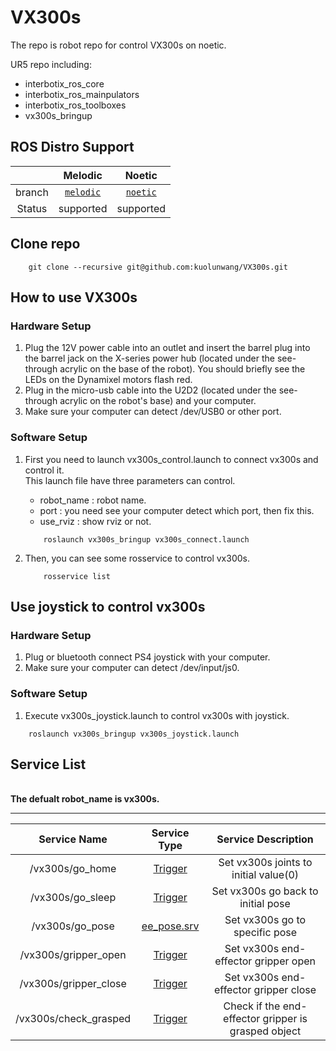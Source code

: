 # VX300s

The repo is robot repo for control VX300s on noetic.

UR5 repo including:
* interbotix_ros_core
* interbotix_ros_mainpulators
* interbotix_ros_toolboxes
* vx300s_bringup

## ROS Distro Support

|         | Melodic | Noetic  |
|:-------:|:-------:|:-------:|
| branch | [`melodic`](https://github.com/kuolunwang/VX300s/tree/melodic) | [`noetic`](https://github.com/kuolunwang/VX300s/tree/noetic) |
| Status | supported | supported |

## Clone repo

```
    git clone --recursive git@github.com:kuolunwang/VX300s.git
```

## How to use VX300s

### Hardware Setup

1. Plug the 12V power cable into an outlet and insert the barrel plug into the barrel jack on the X-series power hub (located under the see-through acrylic on the base of the robot). You should briefly see the LEDs on the Dynamixel motors flash red.
2. Plug in the micro-usb cable into the U2D2 (located under the see-through acrylic on the robot's base) and your computer.
3. Make sure your computer can detect /dev/USB0 or other port. 

### Software Setup

1. First you need to launch vx300s_control.launch to connect vx300s and control it.
\
This launch file have three parameters can control.
    * robot_name : robot name. 
    * port : you need see your computer detect which port, then fix this.
    * use_rviz : show rviz or not.
    ```
        roslaunch vx300s_bringup vx300s_connect.launch
    ```

2. Then, you can see some rosservice to control vx300s. 
    ```
        rosservice list
    ``` 

## Use joystick to control vx300s

### Hardware Setup

1. Plug or bluetooth connect PS4 joystick with your computer.
2. Make sure your computer can detect /dev/input/js0.

### Software Setup

1. Execute vx300s_joystick.launch to control vx300s with joystick.
```
    roslaunch vx300s_bringup vx300s_joystick.launch
```

## Service List
\
**The defualt robot_name is vx300s.**

---

| Service Name | Service Type | Service Description |
|:--------:|:--------:|:--------:|
| /vx300s/go_home | [Trigger](http://docs.ros.org/en/melodic/api/std_srvs/html/srv/Trigger.html) | Set vx300s joints to initial value(0) |
|/vx300s/go_sleep| [Trigger](http://docs.ros.org/en/melodic/api/std_srvs/html/srv/Trigger.html) | Set vx300s go back to initial pose |
| /vx300s/go_pose | [ee_pose.srv](https://github.com/kuolunwang/VX300s/blob/main/vx300s_bringup/srv/ee_pose.srv) | Set vx300s go to specific pose |
| /vx300s/gripper_open| [Trigger](http://docs.ros.org/en/melodic/api/std_srvs/html/srv/Trigger.html) | Set vx300s end-effector gripper open |
| /vx300s/gripper_close| [Trigger](http://docs.ros.org/en/melodic/api/std_srvs/html/srv/Trigger.html) | Set vx300s end-effector gripper close |
| /vx300s/check_grasped| [Trigger](http://docs.ros.org/en/melodic/api/std_srvs/html/srv/Trigger.html) | Check if the end-effector gripper is grasped object